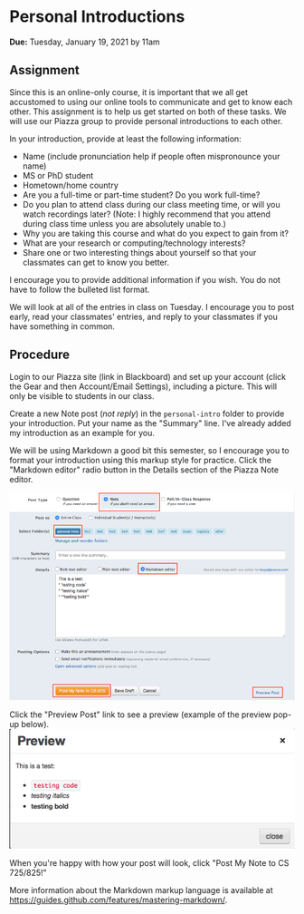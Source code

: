 # Personal Introductions

**Due:** Tuesday, January 19, 2021 by 11am

## Assignment

Since this is an online-only course, it is important that we all get accustomed to using our online tools to communicate and get to know each other.  This assignment is to help us get started on both of these tasks.  We will use our Piazza group to provide personal introductions to each other.

In your introduction, provide at least the following information:
* Name (include pronunciation help if people often mispronounce your name)
* MS or PhD student
* Hometown/home country
* Are you a full-time or part-time student?  Do you work full-time?
* Do you plan to attend class during our class meeting time, or will you watch recordings later?  (Note: I highly recommend that you attend during class time unless you are absolutely unable to.)
* Why you are taking this course and what do you expect to gain from it?
* What are your research or computing/technology interests?
* Share one or two interesting things about yourself so that your classmates can get to know you better.

I encourage you to provide additional information if you wish.  You do not have to follow the bulleted list format.

We will look at all of the entries in class on Tuesday.  I encourage you to post early, read your classmates' entries, and reply to your classmates if you have something in common.

## Procedure

Login to our Piazza site (link in Blackboard) and set up your account (click the Gear and then Account/Email Settings), including a picture.  This will only be visible to students in our class.

Create a new Note post (*not reply*) in the `personal-intro` folder to provide your introduction.  Put your name as the "Summary" line. I've already added my introduction as an example for you. 

We will be using Markdown a good bit this semester, so I encourage you to format your introduction using this markup style for practice. Click the "Markdown editor" radio button in the Details section of the Piazza Note editor.  

![](../piazza-personal-intro.png)

Click the "Preview Post" link to see a preview (example of the preview pop-up below).  
![](../piazza-preview.png)

When you're happy with how your post will look, click "Post My Note to CS 725/825!" 
 
More information about the Markdown markup language is available at https://guides.github.com/features/mastering-markdown/.
